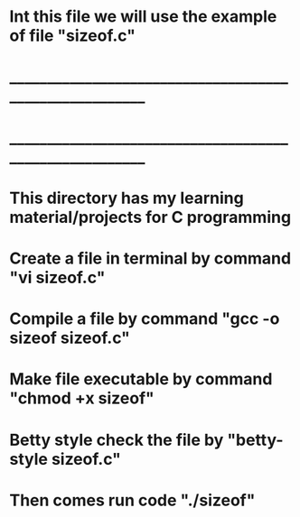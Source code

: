 # Int this file we will use the example of file "sizeof.c"

# _______________________________________________________
# _______________________________________________________

# This directory has my learning material/projects for C programming

# Create a file in terminal by command "vi sizeof.c"

# Compile a file by command "gcc -o sizeof sizeof.c"

# Make file executable by command "chmod +x sizeof"

# Betty style check the file by "betty-style sizeof.c"

# Then comes run code "./sizeof"

